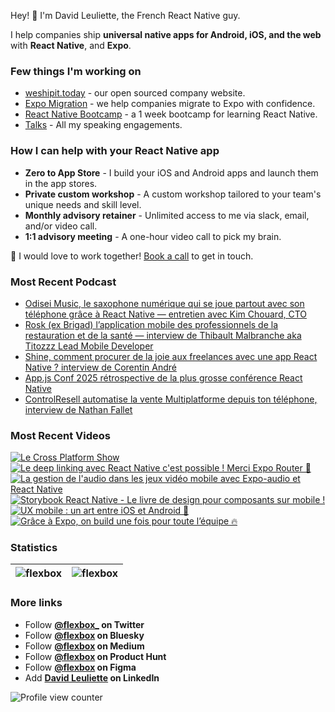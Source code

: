 Hey! 👋 I'm David Leuliette, the French React Native guy.

I help companies ship **universal native apps for Android, iOS, and the web** with **React Native**, and **Expo**.

### Few things I'm working on

- [weshipit.today](https://github.com/flexbox/weshipit.today/) - our open sourced company website.
- [Expo Migration](https://weshipit.today/react-native-migration) - we help companies migrate to Expo with confidence.
- [React Native Bootcamp](https://github.com/flexbox/react-native-bootcamp) - a 1 week bootcamp for learning React Native.
- [Talks](https://davidl.fr/talks) - All my speaking engagements.

### How I can help with your React Native app

- **Zero to App Store** - I build your iOS and Android apps and launch them in the app stores.
- **Private custom workshop** - A custom workshop tailored to your team's unique needs and skill level.
- **Monthly advisory retainer** - Unlimited access to me via slack, email, and/or video call.
- **1:1 advisory meeting** - A one-hour video call to pick my brain.

💌 I would love to work together! [Book a call](https://cal.com/davidl/weshipit-onboarding) to get in touch.

### Most Recent Podcast

<!-- PODCAST:START -->
- [Odisei Music, le saxophone numérique qui se joue partout avec son téléphone grâce à React Native — entretien avec Kim Chouard, CTO](https://podcasters.spotify.com/pod/show/weshipit/episodes/Odisei-Music--le-saxophone-numrique-qui-se-joue-partout-avec-son-tlphone-grce--React-Native--entretien-avec-Kim-Chouard--CTO-e360jo1)
- [Rosk (ex Brigad) l’application mobile des professionnels de la restauration et de la santé — interview de Thibault Malbranche aka Titozzz Lead Mobile Developer](https://podcasters.spotify.com/pod/show/weshipit/episodes/Rosk-ex-Brigad-lapplication-mobile-des-professionnels-de-la-restauration-et-de-la-sant--interview-de-Thibault-Malbranche-aka-Titozzz-Lead-Mobile-Developer-e35vq0o)
- [Shine, comment procurer de la joie aux freelances avec une app React Native ? interview de Corentin André](https://podcasters.spotify.com/pod/show/weshipit/episodes/Shine--comment-procurer-de-la-joie-aux-freelances-avec-une-app-React-Native---interview-de-Corentin-Andr-e35svp8)
- [App.js Conf 2025 rétrospective de la plus grosse conférence React Native](https://podcasters.spotify.com/pod/show/weshipit/episodes/App-js-Conf-2025-rtrospective-de-la-plus-grosse-confrence-React-Native-e345n72)
- [ControlResell automatise la vente Multiplatforme depuis ton téléphone, interview de Nathan Fallet](https://podcasters.spotify.com/pod/show/weshipit/episodes/ControlResell-automatise-la-vente-Multiplatforme-depuis-ton-tlphone--interview-de-Nathan-Fallet-e33okpi)<!-- PODCAST:END -->

### Most Recent Videos

<!-- BEGIN YOUTUBE-CARDS -->
[![Le Cross Platform Show](https://ytcards.demolab.com/?id=KOuANtl_IQM&title=Le+Cross+Platform+Show&lang=en&timestamp=1757632588&background_color=%230d1117&title_color=%23ffffff&stats_color=%23dedede&max_title_lines=1&width=250&border_radius=5 "Le Cross Platform Show")](https://www.youtube.com/watch?v=KOuANtl_IQM)
[![Le deep linking avec React Native c'est possible ! Merci Expo Router 🚀](https://ytcards.demolab.com/?id=rNQ8nS-gin0&title=Le+deep+linking+avec+React+Native+c%27est+possible+%21+Merci+Expo+Router+%F0%9F%9A%80&lang=en&timestamp=1754906496&background_color=%230d1117&title_color=%23ffffff&stats_color=%23dedede&max_title_lines=1&width=250&border_radius=5 "Le deep linking avec React Native c'est possible ! Merci Expo Router 🚀")](https://www.youtube.com/shorts/rNQ8nS-gin0)
[![La gestion de l'audio dans les jeux vidéo mobile avec Expo-audio et React Native](https://ytcards.demolab.com/?id=UJdt4StViR8&title=La+gestion+de+l%27audio+dans+les+jeux+vide%CC%81o+mobile+avec+Expo-audio+et+React+Native&lang=en&timestamp=1754647261&background_color=%230d1117&title_color=%23ffffff&stats_color=%23dedede&max_title_lines=1&width=250&border_radius=5 "La gestion de l'audio dans les jeux vidéo mobile avec Expo-audio et React Native")](https://www.youtube.com/shorts/UJdt4StViR8)
[![Storybook React Native - Le livre de design pour composants sur mobile !](https://ytcards.demolab.com/?id=lJAqjVOwYSY&title=Storybook+React+Native+-+Le+livre+de+design+pour+composants+sur+mobile+%21&lang=en&timestamp=1754474480&background_color=%230d1117&title_color=%23ffffff&stats_color=%23dedede&max_title_lines=1&width=250&border_radius=5 "Storybook React Native - Le livre de design pour composants sur mobile !")](https://www.youtube.com/shorts/lJAqjVOwYSY)
[![UX mobile : un art entre iOS et Android 🎨](https://ytcards.demolab.com/?id=hl2frG2gI_A&title=UX+mobile+%3A+un+art+entre+iOS+et+Android+%F0%9F%8E%A8&lang=en&timestamp=1754301666&background_color=%230d1117&title_color=%23ffffff&stats_color=%23dedede&max_title_lines=1&width=250&border_radius=5 "UX mobile : un art entre iOS et Android 🎨")](https://www.youtube.com/shorts/hl2frG2gI_A)
[![Grâce à Expo, on build une fois pour toute l’équipe 🔥](https://ytcards.demolab.com/?id=CTm7bhKvzBE&title=Gr%C3%A2ce+%C3%A0+Expo%2C+on+build+une+fois+pour+toute+l%E2%80%99%C3%A9quipe+%F0%9F%94%A5&lang=en&timestamp=1754042428&background_color=%230d1117&title_color=%23ffffff&stats_color=%23dedede&max_title_lines=1&width=250&border_radius=5 "Grâce à Expo, on build une fois pour toute l’équipe 🔥")](https://www.youtube.com/shorts/CTm7bhKvzBE)
<!-- END YOUTUBE-CARDS -->

### Statistics

| <img src="https://github-readme-stats.vercel.app/api?username=flexbox&show_icons=false&theme=buefy" alt="flexbox" />  | <img src="https://github-readme-stats.vercel.app/api/top-langs/?username=flexbox&layout=compact&hide=html,SCSS,Java&theme=buefy" alt="flexbox" /> |
| ------------- | ------------- |

### More links

- Follow **<a href="https://twitter.com/intent/follow?screen_name=flexbox_">@flexbox_</a> on Twitter**
- Follow **<a href="https://bsky.app/profile/flexbox.bsky.social">@flexbox</a> on Bluesky**
- Follow **<a href="https://medium.com/@flexbox">@flexbox</a> on Medium**
- Follow **<a href="https://www.producthunt.com/@flexbox">@flexbox</a> on Product Hunt**
- Follow **<a href="https://www.figma.com/@flexbox">@flexbox</a> on Figma**
- Add **<a href="https://www.linkedin.com/in/david-leuliette">David Leuliette</a> on LinkedIn**

![Profile view counter](https://komarev.com/ghpvc/?username=flexbox)
